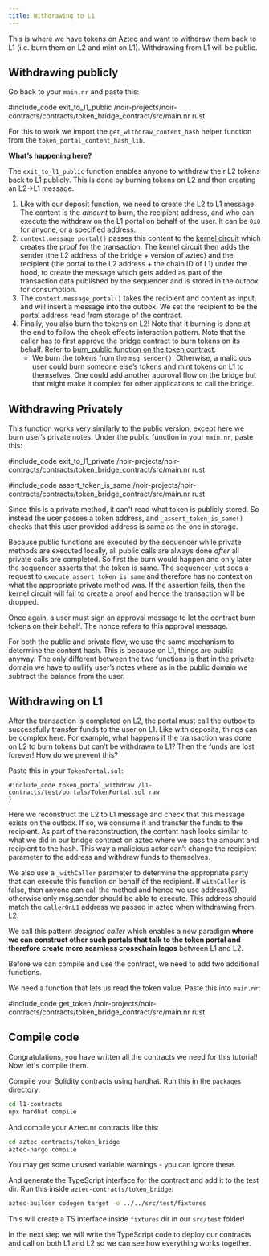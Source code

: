 ```yaml
---
title: Withdrawing to L1
---
```


This is where we have tokens on Aztec and want to withdraw them back to L1 (i.e. burn them on L2 and mint on L1). Withdrawing from L1 will be public.

## Withdrawing publicly

Go back to your `main.nr` and paste this:

#include_code exit_to_l1_public /noir-projects/noir-contracts/contracts/token_bridge_contract/src/main.nr rust

For this to work we import the `get_withdraw_content_hash` helper function from the `token_portal_content_hash_lib`.

**What’s happening here?**

The `exit_to_l1_public` function enables anyone to withdraw their L2 tokens back to L1 publicly. This is done by burning tokens on L2 and then creating an L2->L1 message.

1. Like with our deposit function, we need to create the L2 to L1 message. The content is the _amount_ to burn, the recipient address, and who can execute the withdraw on the L1 portal on behalf of the user. It can be `0x0` for anyone, or a specified address.
2. `context.message_portal()` passes this content to the [kernel circuit](/aztec/concepts/circuits/kernels/public_kernel.md) which creates the proof for the transaction. The kernel circuit then adds the sender (the L2 address of the bridge + version of aztec) and the recipient (the portal to the L2 address + the chain ID of L1) under the hood, to create the message which gets added as part of the transaction data published by the sequencer and is stored in the outbox for consumption.
3. The `context.message_portal()` takes the recipient and content as input, and will insert a message into the outbox. We set the recipient to be the portal address read from storage of the contract.
4. Finally, you also burn the tokens on L2! Note that it burning is done at the end to follow the check effects interaction pattern. Note that the caller has to first approve the bridge contract to burn tokens on its behalf. Refer to [burn_public function on the token contract](/tutorials/contract_tutorials/token_contract.md#authorizing-token-spends).
   - We burn the tokens from the `msg_sender()`. Otherwise, a malicious user could burn someone else’s tokens and mint tokens on L1 to themselves. One could add another approval flow on the bridge but that might make it complex for other applications to call the bridge.

## Withdrawing Privately

This function works very similarly to the public version, except here we burn user’s private notes. Under the public function in your `main.nr`, paste this:

#include_code exit_to_l1_private /noir-projects/noir-contracts/contracts/token_bridge_contract/src/main.nr rust

#include_code assert_token_is_same /noir-projects/noir-contracts/contracts/token_bridge_contract/src/main.nr rust

Since this is a private method, it can't read what token is publicly stored. So instead the user passes a token address, and `_assert_token_is_same()` checks that this user provided address is same as the one in storage.

Because public functions are executed by the sequencer while private methods are executed locally, all public calls are always done _after_ all private calls are completed. So first the burn would happen and only later the sequencer asserts that the token is same. The sequencer just sees a request to `execute_assert_token_is_same` and therefore has no context on what the appropriate private method was. If the assertion fails, then the kernel circuit will fail to create a proof and hence the transaction will be dropped.

Once again, a user must sign an approval message to let the contract burn tokens on their behalf. The nonce refers to this approval message.

For both the public and private flow, we use the same mechanism to determine the content hash. This is because on L1, things are public anyway. The only different between the two functions is that in the private domain we have to nullify user’s notes where as in the public domain we subtract the balance from the user.

## Withdrawing on L1

After the transaction is completed on L2, the portal must call the outbox to successfully transfer funds to the user on L1. Like with deposits, things can be complex here. For example, what happens if the transaction was done on L2 to burn tokens but can’t be withdrawn to L1? Then the funds are lost forever! How do we prevent this?

Paste this in your `TokenPortal.sol`:

```solidity
#include_code token_portal_withdraw /l1-contracts/test/portals/TokenPortal.sol raw
}
```

Here we reconstruct the L2 to L1 message and check that this message exists on the outbox. If so, we consume it and transfer the funds to the recipient. As part of the reconstruction, the content hash looks similar to what we did in our bridge contract on aztec where we pass the amount and recipient to the hash. This way a malicious actor can’t change the recipient parameter to the address and withdraw funds to themselves.

We also use a `_withCaller` parameter to determine the appropriate party that can execute this function on behalf of the recipient. If `withCaller` is false, then anyone can call the method and hence we use address(0), otherwise only msg.sender should be able to execute. This address should match the `callerOnL1` address we passed in aztec when withdrawing from L2.

We call this pattern _designed caller_ which enables a new paradigm **where we can construct other such portals that talk to the token portal and therefore create more seamless crosschain legos** between L1 and L2.

Before we can compile and use the contract, we need to add two additional functions.

We need a function that lets us read the token value. Paste this into `main.nr`:

#include_code get_token /noir-projects/noir-contracts/contracts/token_bridge_contract/src/main.nr rust

## Compile code

Congratulations, you have written all the contracts we need for this tutorial! Now let's compile them.

Compile your Solidity contracts using hardhat. Run this in the `packages` directory:

```bash
cd l1-contracts
npx hardhat compile
```

And compile your Aztec.nr contracts like this:

```bash
cd aztec-contracts/token_bridge
aztec-nargo compile
```

You may get some unused variable warnings - you can ignore these.

And generate the TypeScript interface for the contract and add it to the test dir. Run this inside `aztec-contracts/token_bridge`:

```bash
aztec-builder codegen target -o ../../src/test/fixtures
```

This will create a TS interface inside `fixtures` dir in our `src/test` folder!

In the next step we will write the TypeScript code to deploy our contracts and call on both L1 and L2 so we can see how everything works together.
